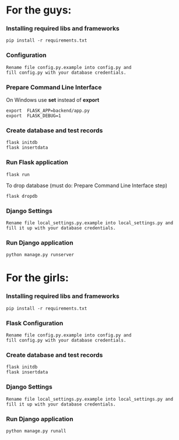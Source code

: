 # For the guys:

### Installing required libs and frameworks
```
pip install -r requirements.txt
```
### Configuration
```
Rename file config.py.example into config.py and 
fill config.py with your database credentials.
```
### Prepare Command Line Interface
On Windows use **set** instead of **export**
```
export  FLASK_APP=backend/app.py
export  FLASK_DEBUG=1
```
### Create database and test records  
```
flask initdb
flask insertdata 
```

### Run Flask application
```
flask run 
```

To drop database (must do: Prepare Command Line Interface step)
```
flask dropdb 
```

### Django Settings
```
Rename file local_settings.py.example into local_settings.py and
fill it up with your database credentials.
```

### Run Django application
```
python manage.py runserver
```

#
# For the girls:

### Installing required libs and frameworks
```
pip install -r requirements.txt
```
### Flask Configuration
```
Rename file config.py.example into config.py and
fill config.py with your database credentials.
```

### Create database and test records
```
flask initdb
flask insertdata
```

### Django Settings
```
Rename file local_settings.py.example into local_settings.py and
fill it up with your database credentials.
```

### Run Django application
```
python manage.py runall
```
